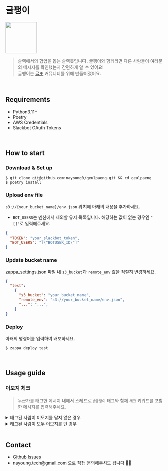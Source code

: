# 글팽이
<img src="./assets/geulpaeng_v2.jpg" width="100" height="100"/>

> 슬랙에서의 협업을 돕는 슬랙봇입니다. 글팽이와 함께라면 다른 사람들이 여러분의 메시지를 확인했는지 간편하게 알 수 있어요!</br>
> 글팽이는 [글또](https://www.notion.so/zzsza/ac5b18a482fb4df497d4e8257ad4d516) 커뮤니티를 위해 만들어졌어요.

</br>

## Requirements
* Python3.11+
* Poetry
* AWS Credentials
* Slackbot OAuth Tokens
</br>

## How to start
### Download & Set up

```shell
$ git clone git@github.com:nayoung0/geulpaeng.git && cd geulpaeng
$ poetry install
```

### Upload env file
`s3://{your_bucket_name}/env.json` 위치에 아래의 내용을 추가하세요.
* `BOT_USERS`는 멘션에서 제외할 유저 목록입니다. 해당하는 값이 없는 경우엔 `"[]"`로 입력해주세요.

```json
{
  "TOKEN": "your_slackbot_token",
  "BOT_USERS": "[\"BOTUSER_ID\"]"
}
```

### Update bucket name
[zappa_settings.json](/zappa_settings.json) 파일 내 `s3_bucket`과 `remote_env` 값을 적절히 변경하세요.
```json
{
  "test":
    {
      "s3_bucket": "your_bucket_name",
      "remote_env": "s3://your_bucket_name/env.json",
      "...": "...",
    }
}
```

### Deploy
아래의 명령어를 입력하여 배포하세요.
```shell
$ zappa deploy test
```
</br>

## Usage guide
### 이모지 체크
> 누군가를 태그한 메시지 내에서 스레드로  `@글팽이` 태그와 함께 `체크` 키워드를 포함한 메시지를 입력해주세요.
<details>
 <summary>태그된 사람이 이모지를 달지 않은 경우</summary><br/>

https://github.com/user-attachments/assets/f3fa3698-2968-4178-b538-8a0587cffd24

</details>

<details>
 <summary>태그된 사람이 모두 이모지를 단 경우</summary><br/>

https://github.com/user-attachments/assets/2e79da7f-1106-4d00-96e8-3576e2450bfe

</details>

</br>

## Contact
* [Github Issues](https://github.com/nayoung0/geulpaeng/issues)
* [nayoung.tech@gmail.com](mailto:nayoung.tech@gmail.com) 으로 직접 문의해주셔도 됩니다 🙆‍♀️

</br>
